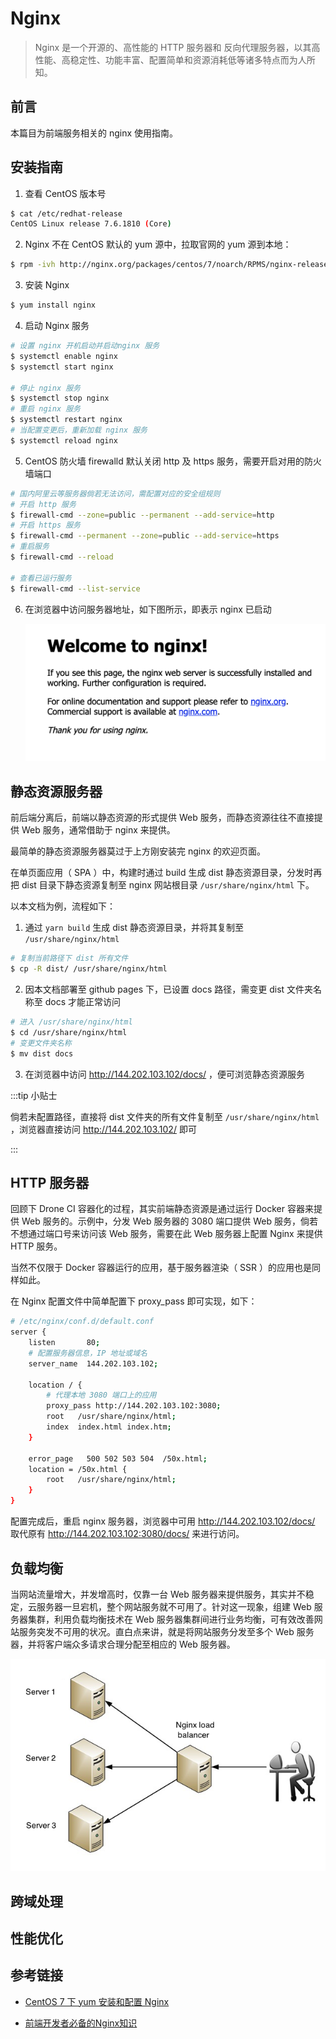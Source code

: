 # Nginx

> Nginx 是一个开源的、高性能的 HTTP 服务器和 反向代理服务器，以其高性能、高稳定性、功能丰富、配置简单和资源消耗低等诸多特点而为人所知。

## 前言

本篇目为前端服务相关的 nginx 使用指南。

## 安装指南

1. 查看 CentOS 版本号

  ```bash
  $ cat /etc/redhat-release
  CentOS Linux release 7.6.1810 (Core)
  ```

2. Nginx 不在 CentOS 默认的 yum 源中，拉取官网的 yum 源到本地：
  
  ```bash
  $ rpm -ivh http://nginx.org/packages/centos/7/noarch/RPMS/nginx-release-centos-7-0.el7.ngx.noarch.rpm
  ```

3. 安装 Nginx
   
  ```bash
  $ yum install nginx
  ```
  
4. 启动 Nginx 服务

  ```bash
  # 设置 nginx 开机启动并启动nginx 服务
  $ systemctl enable nginx
  $ systemctl start nginx

  # 停止 nginx 服务
  $ systemctl stop nginx
  # 重启 nginx 服务
  $ systemctl restart nginx
  # 当配置变更后，重新加载 nginx 服务
  $ systemctl reload nginx
  ```
5. CentOS 防火墙 firewalld 默认关闭 http 及 https 服务，需要开启对用的防火墙端口

  ```bash
  # 国内阿里云等服务器倘若无法访问，需配置对应的安全组规则
  # 开启 http 服务
  $ firewall-cmd --zone=public --permanent --add-service=http
  # 开启 https 服务
  $ firewall-cmd --permanent --zone=public --add-service=https
  # 重启服务
  $ firewall-cmd --reload

  # 查看已运行服务
  $ firewall-cmd --list-service
  ```

6. 在浏览器中访问服务器地址，如下图所示，即表示 nginx 已启动

   ![](./img/nginx_1.png)

 
## 静态资源服务器

前后端分离后，前端以静态资源的形式提供 Web 服务，而静态资源往往不直接提供 Web 服务，通常借助于 nginx 来提供。

最简单的静态资源服务器莫过于上方刚安装完 nginx 的欢迎页面。

在单页面应用（ SPA ）中，构建时通过 build 生成 dist 静态资源目录，分发时再把 dist 目录下静态资源复制至 nginx 网站根目录 <code>/usr/share/nginx/html</code> 下。

以本文档为例，流程如下：

1. 通过 <code>yarn build</code> 生成 dist 静态资源目录，并将其复制至 <code>/usr/share/nginx/html</code> 

```bash
# 复制当前路径下 dist 所有文件
$ cp -R dist/ /usr/share/nginx/html
```

2. 因本文档部署至 github pages 下，已设置 docs 路径，需变更 dist 文件夹名称至 docs 才能正常访问

```bash 
# 进入 /usr/share/nginx/html
$ cd /usr/share/nginx/html
# 变更文件夹名称
$ mv dist docs
```

3. 在浏览器中访问 http://144.202.103.102/docs/ ，便可浏览静态资源服务


:::tip 小贴士

倘若未配置路径，直接将 dist 文件夹的所有文件复制至 <code>/usr/share/nginx/html</code> ，浏览器直接访问 http://144.202.103.102/ 即可

:::

## HTTP 服务器

回顾下 Drone CI 容器化的过程，其实前端静态资源是通过运行 Docker 容器来提供 Web 服务的。示例中，分发 Web 服务器的 3080
端口提供 Web 服务，倘若不想通过端口号来访问该 Web 服务，需要在此 Web 服务器上配置 Nginx 来提供 HTTP 服务。

当然不仅限于 Docker 容器运行的应用，基于服务器渲染（ SSR ）的应用也是同样如此。

在 Nginx 配置文件中简单配置下 proxy_pass 即可实现，如下：

```bash
# /etc/nginx/conf.d/default.conf
server {
    listen       80;
    # 配置服务器信息，IP 地址或域名
    server_name  144.202.103.102;

    location / {
        # 代理本地 3080 端口上的应用
        proxy_pass http://144.202.103.102:3080;
        root   /usr/share/nginx/html;
        index  index.html index.htm;
    }

    error_page   500 502 503 504  /50x.html;
    location = /50x.html {
        root   /usr/share/nginx/html;
    }
}
```

配置完成后，重启 nginx 服务器，浏览器中可用 http://144.202.103.102/docs/ 取代原有 http://144.202.103.102:3080/docs/ 来进行访问。


## 负载均衡

当网站流量增大，并发增高时，仅靠一台 Web 服务器来提供服务，其实并不稳定，云服务器一旦宕机，整个网站服务就不可用了。针对这一现象，组建 Web 服务器集群，利用负载均衡技术在 Web 服务器集群间进行业务均衡，可有效改善网站服务突发不可用的状况。直白点来讲，就是将网站服务分发至多个 Web 服务器，并将客户端众多请求合理分配至相应的 Web 服务器。

![](./img/nginx_2.png)




## 跨域处理

## 性能优化

## 参考链接

- [CentOS 7 下 yum 安装和配置 Nginx](https://qizhanming.com/blog/2018/08/06/how-to-install-nginx-on-centos-7)

- [前端开发者必备的Nginx知识](https://zhuanlan.zhihu.com/p/68948620)

